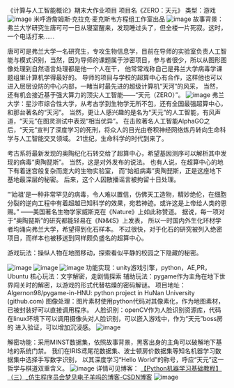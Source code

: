 《计算与人工智能概论》期末大作业项目
项目名《ZERO：天元》
类型：游戏
![image](https://user-images.githubusercontent.com/54904760/170821116-cc3341ea-f646-4fda-bad0-8e54a5bc8411.png)
米呼游詹姆斯·克拉克·麦克斯韦方程组工作室出品
![image](https://user-images.githubusercontent.com/54904760/170821130-cfa51e27-40b4-4852-b4af-35134ff6facc.png)
故事背景：
弗兰大学研究生唐可可一日从寝室醒来，发现睡过头了，但全楼一片死寂。这时，一个电话打来……


唐可可是弗兰大学一名研究生，专攻生物信息学，目前在导师的实验室负责人工智能与模式识别，当然，因为导师的课题属于涉密项目，参与者很少，所以从图形图像处理到自然语言处理都是他一个人在干，
他常常戏称自己是弗兰大学病毒学课题组里计算机学得最好的。
导师的项目与学校的超算中心有合作，这样他也可以进入层层设防的中心内部，一睹当时最先进的超级计算机“天河”的风采，
当然，还有机会接近基于强大算力的顶尖人工智能——“天元（ZERO）”。
![image](https://user-images.githubusercontent.com/54904760/170821157-77c538aa-d1a4-4eaa-b064-7d31e4205672.png)
弗兰大学：星沙市综合性大学，从考古学到生物学无所不包，还有全国最强超算中心，和那台著名的“天河”。
当然，更让人感兴趣的是名为“天元”的人工智能，有风声道，“天元”在图灵测试中表现“相当优异”。
在击败著名人工智能AlphaGO之后，“天元”宣判了深度学习的死刑，将众人的目光由卷积神经网络炼丹转向生命科学与人工智能交叉领域。
21世纪，生命科学的时代到来了。

考古系将最新发现的奥陶纪化石转交给了超算中心，希望基因测序可以解析其中发现的病毒“奥陶琵斯”。
当然，这是对外发布的说法。
也有人说，在超算中心的地下有着迷宫般复杂而庞大的生物实验室，
而“始祖病毒”奥陶琵斯，正是这座地下基地最深层的秘密。
后来，这个人因散播谣言被拘留十日处理。

“‘始祖’是一种非常罕见的病毒，令人难以置信，仿佛天工造物，精妙绝伦，在细胞分裂的逆向工程中有着超越已知科学的效果，宛若神迹。或许这是上帝给人类的恩赐。”
                                       ——美国著名生物学家威斯克在《Nature》上如此称赞道。
据说，每一项对于“奥陶琵斯”的研究都能轻易在《N》&《S》上发表，
所以一时国内外生化环材学者均涌向弗兰大学，希望得到化石样本。
不过很快，对于化石的研究被列入绝密项目，而样本也被移送到同样颇负盛名的超算中心。


游戏玩法：操纵人物在地图移动，探索看似平静的校园之下隐藏的秘密。

![image](https://user-images.githubusercontent.com/54904760/170821213-339cef78-9e7c-4d6d-8a04-41c45d8f9fec.png)
![image](https://user-images.githubusercontent.com/54904760/170821222-f58b9c1b-e3f9-4d04-af73-07dfabba5631.png)
![image](https://user-images.githubusercontent.com/54904760/170821227-a32c8fb0-8bef-4d25-83ce-3a7efdb71cf6.png)
功能实现：unity游戏引擎，python，AE,PR，Ubuntu
核心玩法：文字解密，走剧情探索
辅助玩法：pygame作为主角在地下世界闯关时的解密，以游戏的形式代替枯燥的密码解谜。
项目地址：
Algernon98/pygame-in-HNU: python project in HuNan University (github.com)
图像处理：图片素材使用python代码对其像素化，作为地图素材，已被封装好可以直接调用程序。
人脸识别：openCV作为人脸识别资源库，代码在linux环境下可以调用摄像头对人脸识别，可以嵌入游戏中，作为“天元”boss房的 进入验证，可以增加沉浸感。
![image](https://user-images.githubusercontent.com/54904760/170821245-7e0a5a21-b26a-4674-a80e-f510f3f67c18.png)

解密功能：采用MINST数据集，依照故事背景，黑客出身的主角可以破解地下基地的系统门禁。
我们在IRIS鸢尾花数据集、波士顿房价数据集等知名机器学习数据集中选择手写数字识别，
以其深度学习“Hello World”的称号，呼应“天元”这一哲学与棋道双重含义。
![image](https://user-images.githubusercontent.com/54904760/170821254-47ec6231-4c61-4396-be00-9611e06c3272.png)
详情可见博客：
[【Python机器学习基础教程】（三）_仿生程序员会梦见电子羊吗的博客-CSDN博客](https://blog.csdn.net/Algernon98/article/details/124537180?spm=1001.2014.3001.5501)
![image](https://user-images.githubusercontent.com/54904760/170821286-8e9119cc-1d0f-42f9-aa1b-d4e2912a7e3c.png)

